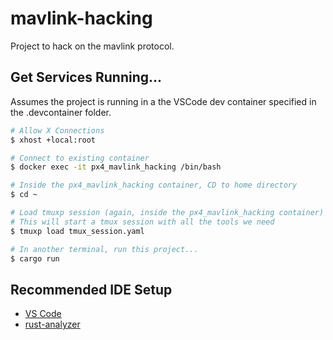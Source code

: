 # mavlink-hacking
Project to hack on the mavlink protocol.


## Get Services Running...

Assumes the project is running in a the VSCode dev container specified in the .devcontainer folder.

```bash
# Allow X Connections
$ xhost +local:root

# Connect to existing container
$ docker exec -it px4_mavlink_hacking /bin/bash

# Inside the px4_mavlink_hacking container, CD to home directory
$ cd ~

# Load tmuxp session (again, inside the px4_mavlink_hacking container)
# This will start a tmux session with all the tools we need
$ tmuxp load tmux_session.yaml

# In another terminal, run this project...
$ cargo run
```

## Recommended IDE Setup

- [VS Code](https://code.visualstudio.com/)
- [rust-analyzer](https://marketplace.visualstudio.com/items?itemName=rust-lang.rust-analyzer)
